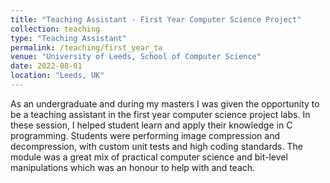 ```yaml
---
title: "Teaching Assistant - First Year Computer Science Project"
collection: teaching
type: "Teaching Assistant"
permalink: /teaching/first_year_ta
venue: "University of Leeds, School of Computer Science"
date: 2022-08-01
location: "Leeds, UK"
---
```


As an undergraduate and during my masters I was given the opportunity to be a teaching assistant in the first year computer science project labs.
In these session, I helped student learn and apply their knowledge in C programming.
Students were performing image compression and decompression, with custom unit tests and high coding standards.
The module was a great mix of practical computer science and bit-level manipulations which was an honour to help with and teach.
